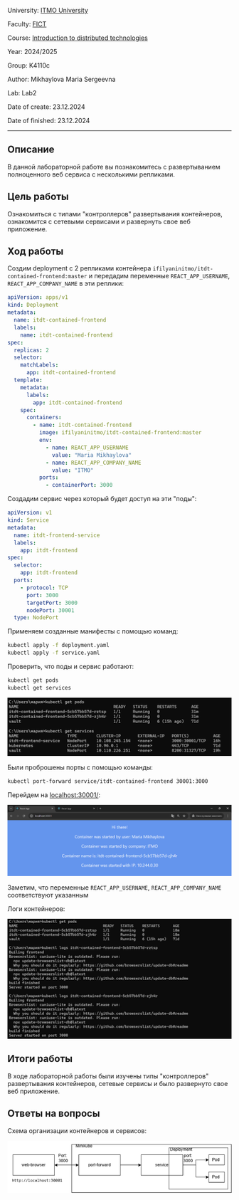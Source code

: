 University: [ITMO University](https://itmo.ru/ru/)

Faculty: [FICT](https://fict.itmo.ru)

Course: [Introduction to distributed technologies](https://github.com/itmo-ict-faculty/introduction-to-distributed-technologies)

Year: 2024/2025

Group: K4110c

Author: Mikhaylova Maria Sergeevna

Lab: Lab2

Date of create: 23.12.2024

Date of finished: 23.12.2024

---
## Описание

В данной лабораторной работе вы познакомитесь с развертыванием полноценного веб сервиса с несколькими репликами.

## Цель работы

Ознакомиться с типами "контроллеров" развертывания контейнеров, ознакомится с сетевыми сервисами и развернуть свое веб приложение.

## Ход работы
Создим deployment с 2 репликами контейнера `ifilyaninitmo/itdt-contained-frontend:master` и передадим переменные `REACT_APP_USERNAME`, `REACT_APP_COMPANY_NAME` в эти реплики:

```yaml
apiVersion: apps/v1
kind: Deployment
metadata:
  name: itdt-contained-frontend
  labels:
    name: itdt-contained-frontend
spec:
  replicas: 2
  selector:
    matchLabels:
      app: itdt-contained-frontend
  template:
    metadata:
      labels:
        app: itdt-contained-frontend
    spec:
      containers:
        - name: itdt-contained-frontend
          image: ifilyaninitmo/itdt-contained-frontend:master
          env:
            - name: REACT_APP_USERNAME
              value: "Maria Mikhaylova"
            - name: REACT_APP_COMPANY_NAME
              value: "ITMO"
          ports:
            - containerPort: 3000
```
Создадим сервис через который будет доступ на эти "поды":

```yaml
apiVersion: v1
kind: Service
metadata:
  name: itdt-frontend-service
  labels:
    app: itdt-frontend
spec:
  selector:
    app: itdt-frontend
  ports:
    - protocol: TCP
      port: 3000
      targetPort: 3000
      nodePort: 30001
  type: NodePort
```

Применяем созданные манифесты c помощью команд:

```bash
kubectl apply -f deployment.yaml
kubectl apply -f service.yaml
```
Проверить, что поды и сервис работают:

```bash
kubectl get pods
kubectl get services
```
![Результат запуска](../lab2/images/img1.png)

Были проброшены порты с помощью команды:

```bash
kubectl port-forward service/itdt-contained-frontend 30001:3000
```

Перейдем на [localhost:30001/](http://localhost:30001/):

![Результат запуска в браузере](../lab2/images/img2.png)

Заметим, что переменные `REACT_APP_USERNAME`, `REACT_APP_COMPANY_NAME` соответствуют указанным

Логи контейнеров:

![Логи](../lab2/images/img3.png)

## Итоги работы 

В ходе лабораторной работы были изучены типы "контроллеров" развертывания контейнеров, сетевые сервисы и было развернуто свое веб приложение.

## Ответы на вопросы

Схема организации контейнеров и сервисов:

![Схема](../lab2/images/img4.png)